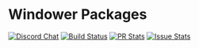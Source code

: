 # Windower Packages
[![Discord Chat](https://img.shields.io/discord/338590234235371531.svg?logo=discord&colorB=7289da)](https://discord.gg/2wCMexS) [![Build Status](https://img.shields.io/vso/build/windower/c6809f82-8969-4161-a3a1-5ec52d08f23f/2.svg?logo=tfs)](https://windower.visualstudio.com/packages/_build/index?definitionId=2) [![PR Stats](https://img.shields.io/issuestats/p/long/github/windower/packages.svg)](http://www.issuestats.com/github/windower/packages) [![Issue Stats](https://img.shields.io/issuestats/i/long/github/windower/packages.svg)](http://www.issuestats.com/github/windower/packages)
